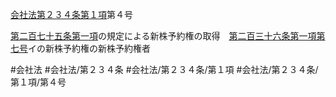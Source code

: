 [会社法第２３４条第１項](会社法＿＿＿＿第２３４条第１項)第４号

[第二百七十五条第一項](会社法＿＿＿＿第２７５条第１項)の規定による新株予約権の取得　[第二百三十六条第一項第七号](会社法＿＿＿＿第２３６条第１項第７号)イの新株予約権の新株予約権者


#会社法
#会社法/第２３４条
#会社法/第２３４条/第１項
#会社法/第２３４条/第１項/第４号
